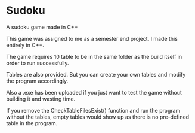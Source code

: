 # Sudoku
A sudoku game made in C++

This game was assigned to me as a semester end project. I made this entirely in C++.

The game requires 10 table to be in the same folder as the build itself in order to run successfully.

Tables are also provided. But you can create your own tables and modify the program accordingly.

Also a .exe has been uploaded if you just want to test the game without building it and wasting time.

If you remove the CheckTableFilesExist() function and run the program without the tables, empty tables would show up as there
is no pre-defined table in the program.
